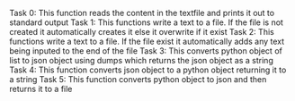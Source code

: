 Task 0: This function reads the content in the textfile and prints it out to standard output
Task 1: This functions write a text to a file. If the file is not created it automatically creates it else it overwrite if it exist
Task 2: This functions write a text to a file. If the file exist it automatically adds any text being inputed to the end of the file
Task 3: This converts python object of list to json object using dumps which returns the json object as a string
Task 4: This function converts json object to a python object returning it to a string
Task 5: This function converts python object to json and then returns it to a file

